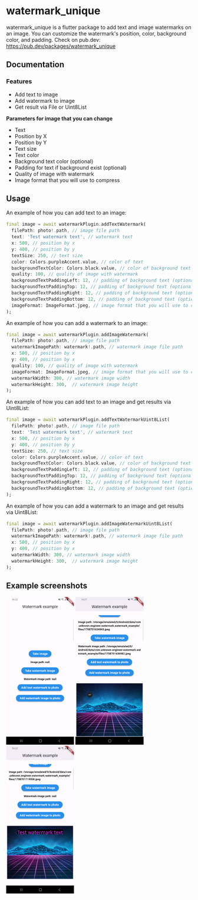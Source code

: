 # watermark_unique

watermark_unique is a flutter package to add text and image watermarks on an image. You can customize the watermark's position, color, background color, and padding.
Check on pub.dev: https://pub.dev/packages/watermark_unique

## Documentation
### Features

- Add text to image
- Add watermark to image
- Get result via File or Uint8List

**Parameters for image that you can change**

- Text
- Position by X
- Position by Y
- Text size
- Text color
- Background text color (optional)
- Padding for text if background exist (optional)
- Quality of image with watermark
- Image format that you will use to compress

## Usage
An example of how you can add text to an image:
```dart
final image = await watermarkPlugin.addTextWatermark(
  filePath: photo!.path, // image file path
  text: 'Test watermark text', // watermark text
  x: 500, // position by x
  y: 400, // position by y
  textSize: 250, // text size
  color: Colors.purpleAccent.value, // color of text
  backgroundTextColor: Colors.black.value, // color of background text (optional)
  quality: 100, // quality of image with watermark
  backgroundTextPaddingLeft: 12, // padding of background text (optional)
  backgroundTextPaddingTop: 12, // padding of background text (optional)
  backgroundTextPaddingRight: 12, // padding of background text (optional)
  backgroundTextPaddingBottom: 12, // padding of background text (optional)
  imageFormat: ImageFormat.jpeg, // image format that you will use to compress
);
```

An example of how you can add a watermark to an image:
```dart
final image = await watermarkPlugin.addImageWatermark(
  filePath: photo!.path, // image file path
  watermarkImagePath: watermark!.path, // watermark image file path
  x: 500, // position by x
  y: 400, // position by x
  quality: 100, // quality of image with watermark
  imageFormat: ImageFormat.jpeg, // image format that you will use to compress
  watermarkWidth: 300, // watermark image width
  watermarkHeight: 300,  // watermark image height
);
```

An example of how you can add text to an image and get results via Uint8List:
```dart
final image = await watermarkPlugin.addTextWatermarkUint8List(
  filePath: photo!.path, // image file path
  text: 'Test watermark text', // watermark text
  x: 500, // position by x
  y: 400, // position by y
  textSize: 250, // text size
  color: Colors.purpleAccent.value, // color of text
  backgroundTextColor: Colors.black.value, // color of background text (optional)
  backgroundTextPaddingLeft: 12, // padding of background text (optional)
  backgroundTextPaddingTop: 12, // padding of background text (optional)
  backgroundTextPaddingRight: 12, // padding of background text (optional)
  backgroundTextPaddingBottom: 12, // padding of background text (optional)
);
```

An example of how you can add a watermark to an image and get results via Uint8List:
```dart
final image = await watermarkPlugin.addImageWatermarkUint8List(
  filePath: photo!.path, // image file path
  watermarkImagePath: watermark!.path, // watermark image file path
  x: 500, // position by x
  y: 400, // position by x
  watermarkWidth: 300, // watermark image width
  watermarkHeight: 300,  // watermark image height
);
```



## Example screenshots
<img src="https://github.com/engineer-unknown/watermark_unique/raw/main/android_example.png" height="400">
<img src="https://github.com/engineer-unknown/watermark_unique/raw/main/android_example_image_watermark.png" height="400">
<img src="https://github.com/engineer-unknown/watermark_unique/raw/main/android_example_text.png" height="400">